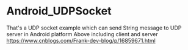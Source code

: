 # Android_UDPSocket
That's a UDP socket example which can send String message to UDP server in Android platform
Above including client and server
https://www.cnblogs.com/Frank-dev-blog/p/16859671.html
